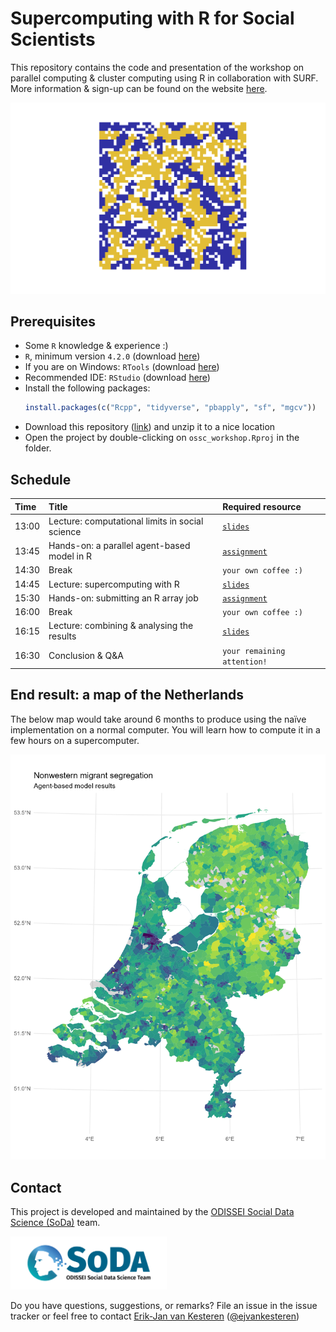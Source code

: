 # Supercomputing with R for Social Scientists

This repository contains the code and presentation of the workshop on parallel computing & cluster computing using R in collaboration with SURF. More information & sign-up can be found on the website [here](https://www.surf.nl/en/agenda/supercomputing-for-social-scientists-with-r).

![image](img/abm.png)

## Prerequisites
- Some `R` knowledge & experience :)
- `R`, minimum version `4.2.0` (download [here](https://cran.r-project.org/))
- If you are on Windows: `RTools` (download [here](https://cran.r-project.org/bin/windows/Rtools/))
- Recommended IDE: `RStudio` (download [here](https://www.rstudio.com/products/rstudio/download/#download))
- Install the following packages:
  ```r
  install.packages(c("Rcpp", "tidyverse", "pbapply", "sf", "mgcv"))
  ```
- Download this repository ([link](https://github.com/sodascience/ossc_workshop/archive/refs/heads/main.zip)) and unzip it to a nice location
- Open the project by double-clicking on `ossc_workshop.Rproj` in the folder.

## Schedule

| Time  | Title                                           | Required resource                   |
| :---- | :---------------------------------------------- | :---------------------------------- |
| 13:00 | Lecture: computational limits in social science | [`slides`](./slides/intro.pdf)      |
| 13:45 | Hands-on: a parallel agent-based model in R     | [`assignment`](./hands_on/intro.md) |
| 14:30 | Break                                           | `your own coffee :)`                |
| 14:45 | Lecture: supercomputing with R                  | [`slides`](./slides/supercomp.pdf)  |
| 15:30 | Hands-on: submitting an R array job             | [`assignment`](./hands_on/super.md) |
| 16:00 | Break                                           | `your own coffee :)`                |
| 16:15 | Lecture: combining & analysing the results      | [`slides`](./slides/results.pdf)    |
| 16:30 | Conclusion & Q&A                                | `your remaining attention!`         |

## End result: a map of the Netherlands
The below map would take around 6 months to produce using the naïve implementation on a normal computer. You will learn how to compute it in a few hours on a supercomputer.

![map](img/segr_map.png)

## Contact

This project is developed and maintained by the [ODISSEI Social Data
Science (SoDa)](https://odissei-data.nl/nl/soda/) team.

<img src="img/soda_logo.png" alt="SoDa logo" width="250px"/>

Do you have questions, suggestions, or remarks? File an issue in the
issue tracker or feel free to contact [Erik-Jan van
Kesteren](https://github.com/vankesteren)
([@ejvankesteren](https://twitter.com/ejvankesteren))
